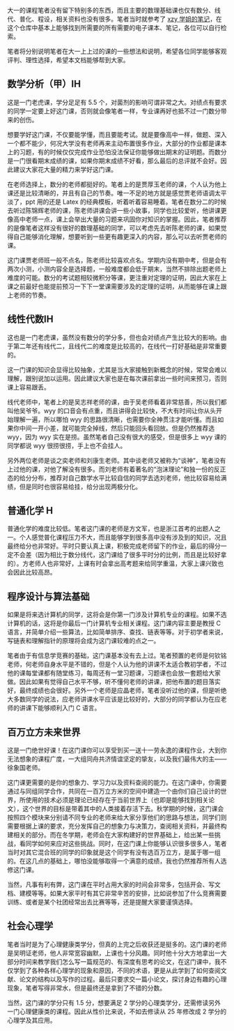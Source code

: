 大一的课程笔者没有留下特别多的东西，而且主要的数理基础课也仅有数分、线代、普化、程设，相关资料也没有很多。笔者当时就参考了 [xzy 学姐的笔记](https://github.com/zyxNova/ZJU-CKCMix-CS-Course-Material)，在这个仓库中基本上能够找到所需要的所有需要的电子课本、笔记，各位可以自行检索。

笔者将分别说明笔者在大一上上过的课的一些想法和说明，希望各位同学能够客观评判、理性选择，希望本文档能够帮到大家。

## 数学分析（甲）ⅠH

这是一门老虎课，学分足足有 5.5 个，对菌剂的影响可谓非常之大。对绩点有要求的同学一定要上好这门课，否则就会像笔者一样，专业课再好也抵不过一门数分带来的创伤。

想要学好这门课，不仅要能学懂，而且要能考试。就是要像高中一样，做题、深入一个都不能少，何况大学没有老师再来主动布置很多作业，大部分的作业都是课本上的习题，有的时候仅仅完成作业恐怕没法保证你能够做出期末的证明题。而数分是一门很看期末成绩的课，如果你期末成绩不好看，那么最后的总评就不会好。因此建议大家花大量的精力来学好这门课。

在老师选择上，数分的老师都挺好的。笔者上的是贾厚玉老师的课，个人认为他上课还是比较清晰的，并且有自己的节奏。唯一不足的地方就是感觉贾老师语调太平淡了，ppt 用的还是 Latex 的经典模板，听着听着容易睡着。笔者在数分二的时候去听过陈锦辉老师的课，陈老师讲课会讲一些小故事，同学也比较爱听，他讲课更像高中老师一点，课上会举出大量的习题来巩固你对知识的掌握。因此，笔者推荐的是像笔者这样没有很好的数理基础的同学，可以考虑先去听陈老师的课，如果觉得自己能够消化理解，想要听到一些更有趣更深入的内容，那么可以去听贾老师的课。

这门课贾老师班一般不点名，陈老师比较喜欢点名。学期内没有期中考，但是会有两次小测，小测内容全是选择题，一般难度都会低于期末，当然不排除出题老师上难度的可能。数分的考试题相较微积分等课，更注重对定理的证明，因此大家在上课之前最好也能提前预习一下下一堂课需要涉及的定理的证明，从而能够在课上跟上老师的节奏。

## 线性代数ⅠH

这也是一门老虎课，虽然没有数分的学分多，但也会对绩点产生比较大的影响。由于第二年还有线代二，且线代二的难度是比较高的，在线代一打好基础是非常重要的。

这一门课的知识会显得比较抽象，尤其是当大家接触到新概念的时候，常常会难以理解，跟别说加以运用。因此建议大家也是在每次课前拿出一些时间来预习，否则课上容易跟丢。

线代老师中，笔者上的是吴志祥老师的课，由于吴老师看着非常慈善，所以我们都叫他吴爷爷。wyy 的口音会有点重，而且讲得会比较快，不大有时间让你从头开始理解一遍，所以哪怕 wyy 的思路很清晰，也需要你全神贯注才能听懂。而且如果你中间一开小差，就可能完全掉线，然后只能回头看回放。但是仍然推荐选 wyy，因为 wyy 实在是捞。虽然笔者自己没有很大的感受，但是很多上 wyy 课的同学都说 wyy 很捞很捞，手上也不会挂人。

另外两位老师是谈之奕老师和刘康生老师。其中谈老师又被称为“谈神”，笔者没有上过他的课，对他了解没有很多。而刘老师有着著名的“泡沫理论”和独一份的反正态的给分分布，推荐对自己数学水平比较自信的同学去选刘老师，他比较容易给满绩，但是同时也很容易给挂，给分出现两极分化。

## 普通化学 H

普通化学的难度比较低。笔者这门课的老师是方文军，也是浙江首考的出题人之一。个人感觉普化课程压力不大，而且能够学到很多高中没有涉及到的知识，况且最终给分也非常好。平时只要认真上课，积极完成老师留下的作业，最后的得分一定不会差（因为相比于数分线代，这门课给了很多平时分的比例，而且是比较好拿的）。方老师人也非常好，上课有时会拿出高考题来给同学重温，大家上课兴致也会因此比较高昂。

## 程序设计与算法基础

如果是将来选计算机的同学，这将会是你第一门涉及计算机专业的课程。如果不选计算机的话，这将是你最后一门计算机专业相关课程。这门课内容主要是教授 C 语言，并简单介绍一些算法，比如简单排序、查找、链表等等。对于初学者来说，写链表和理解指针的原理将会成为这门课较难的点之一。

笔者由于有信息学竞赛的基础，这门课基本没有去上过。笔者预置的老师是何钦铭老师，何老师自身水平是不错的，但是个人认为他的讲课不太适合教初学者，不过他的课每堂课都有随堂练习，每周还有一堂习题课，习题课也会放一套题给大家做。因此如果有觉得自己水平不够，听不懂何老师的讲课，把他布置的题目落实好，最终成绩也会很好。另外一个老师是应晶老师，笔者没听过他的课，但是听绝大多数同学的说法，应老师讲课水平应该是比较好的，大部分的同学都认为在应老师的讲课下能够顺利入门 C 语言。

## 百万立方未来世界

这是一门绝世好课！在这门课你可以享受到买一送十一劳永逸的课程作业，大到你无法想象的课程广度，一大组同舟共济情谊坚定的挚友，以及我们最伟大的主——徐象国老师。

这门课更需要的是你的想象力、学习力以及资料查阅的能力。在这门课中，你需要通过与同组同学合作，共同在一百万立方米的空间中建造一个由你们自己设计的世界，所使用的技术必须是理论已经存在于当前世界上（也即是能够找到相关论文），这个世界的目标是带着其中的人类接着存活下去。秋学期的时候，这门课会按照四个模块来分别请不同专业的老师来给大家分享他们的思路与想法，同学们则需要根据上课的要求，充分发挥自己的想象力与决策力，查阅相关资料，并最终构建相关的部分。而在冬学期，老师会在大家构建好的世界基础上，给出某一些挑战，看同学如何来应对这些挑战。同时，在这门课上你能够认识很多很多人，笔者当时对其它混合班的同学的印象就是这个同学有没有选百万立方，是属于哪一组的。在这几点的基础上，哪怕没能够取得一个满意的成绩，我也仍然推荐所有人选修这门课。

当然，凡事有利有弊，这门课在平时占用大家的时间会非常多，包括开会、写文档、建模等等。如果大家平时有其它非常辛苦的安排，比如说参加了什么竞赛需要训练、或者是某个社团经常出去比赛等等，还是提醒大家要谨慎选择。

## 社会心理学

笔者当时是为了心理健康类学分，但真的上完之后收获还是挺多的。这门课的老师是吴明证老师，他人非常宽容幽默，上课也十分风趣。同时他十分大方地拿出一大部分时间来教学我们怎么写一篇规范的、有深度有思考的论文，在这门课中，我不仅学到了各种各样心理学的现象和原因，不同的术语，更是从此学到了如何查阅文献、论文的结构以及写作的过程。最后只要求交一篇小论文，探讨身边有趣的心理现象，笔者写得非常水，但是最终还是拿到了不错的分数。

当然，这门课的学分只有 1.5 分，想要满足 2 学分的心理类学分，还需修读另外一门心理健康类的课程。因此从性价比来说，不如去修读从 25 年修改成 2 学分的心理学及其应用。